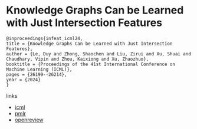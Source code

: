 # Knowledge Graphs Can be Learned with Just Intersection Features

```
@inproceedings{infeat_icml24,
title = {Knowledge Graphs Can be Learned with Just Intersection Features},
author = {Le, Duy and Zhong, Shaochen and Liu, Zirui and Xu, Shuai and Chaudhary, Vipin and Zhou, Kaixiong and Xu, Zhaozhuo},
booktitle = {Proceedings of the 41st International Conference on Machine Learning (ICML)},
pages = {26199--26214},
year = {2024}
}
```

links
- [icml](https://icml.cc/Conferences/2024/Schedule?showEvent=34756)
- [pmlr](https://proceedings.mlr.press/v235/le24c.html)
- [openreview](https://openreview.net/forum?id=Al5GlVytqi)
